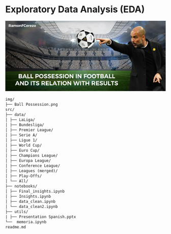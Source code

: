 <h1>Exploratory Data Analysis (EDA)</h1>
<div id="header" align="center">
  <img src="https://github.com/RamonFCerezo/EDA-Possession-in-football/blob/main/img/Ball%20Possession.png" width="800"/>
</div>

```
img/
├── Ball Possession.png
src/
├── data/
│ ├── LaLiga/
│ ├── Bundesliga/
│ ├── Premier League/
│ ├── Serie A/
│ ├── Ligue 1/
│ ├── World Cup/
│ ├── Euro Cup/
│ ├── Champions League/
│ ├── Europa League/
│ ├── Conference League/
│ ├── Leagues (merged)/
│ ├── Play-Offs/
│ └── All/
├── notebooks/
│ ├── Final_insights.ipynb
│ ├── Insights.ipynb
│ ├── data_clean.ipynb
│ └── data_clean2.ipynb
├── utils/
| ├── Presentation Spanish.pptx
└──  memoria.ipynb 
readme.md
```

